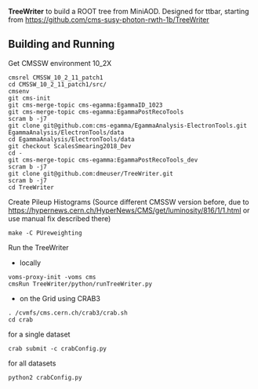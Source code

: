 **TreeWriter** to build a ROOT tree from MiniAOD. Designed for ttbar, starting from https://github.com/cms-susy-photon-rwth-1b/TreeWriter

## Building and Running ##
Get CMSSW environment 10_2X

```
cmsrel CMSSW_10_2_11_patch1
cd CMSSW_10_2_11_patch1/src/
cmsenv
git cms-init
git cms-merge-topic cms-egamma:EgammaID_1023
git cms-merge-topic cms-egamma:EgammaPostRecoTools
scram b -j7
git clone git@github.com:cms-egamma/EgammaAnalysis-ElectronTools.git EgammaAnalysis/ElectronTools/data
cd EgammaAnalysis/ElectronTools/data
git checkout ScalesSmearing2018_Dev
cd -
git cms-merge-topic cms-egamma:EgammaPostRecoTools_dev
scram b -j7
git clone git@github.com:dmeuser/TreeWriter.git
scram b -j7
cd TreeWriter
```
Create Pileup Histograms (Source different CMSSW version before, due to https://hypernews.cern.ch/HyperNews/CMS/get/luminosity/816/1/1.html or use manual fix described there)

```
make -C PUreweighting
```
Run the TreeWriter
- locally
```
voms-proxy-init -voms cms
cmsRun TreeWriter/python/runTreeWriter.py
```
- on the Grid using CRAB3
```
. /cvmfs/cms.cern.ch/crab3/crab.sh
cd crab
```
for a single dataset
```
crab submit -c crabConfig.py
```
for all datasets
```
python2 crabConfig.py
```
